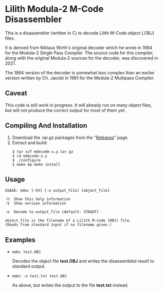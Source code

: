 # Lilith Modula-2 M-Code Disassembler
This is a disassembler (written in C) to decode Lilith M-Code object (.OBJ) files.

It is derived from Niklaus Wirth's original decoder which he wrote in 1984 for the Modula-2 Single Pass Compiler. The source code for this compiler, along with the original Modula-2 sources for the decoder, was discovered in 2021.

The 1984 version of the decoder is somewhat less complex than an earlier version written by Ch. Jacobi in 1981 for the Modula-2 Multipass Compiler.

## Caveat
This code is still work in progress. It will already run on many object files, but will not produce the correct output for most of them yet.

## Compiling And Installation
1. Download the .tar.gz packages from the "[Releases](https://github.com/good-sushi/mdecode/releases)" page.
2. Extract and build:
    ```
    $ tar xzf mdecode-x.y.tar.gz
    $ cd mdecode-x.y
    $ ./configure
    $ make && make install
    ```

## Usage
```
USAGE: mdec [-hV] [-o output_file] [object_file]

-h	Show this help information
-V	Show version information

-o	Decode to output_file (default: STDOUT)

object_file is the filename of a Lilith M-Code (OBJ) file.
(Reads from standard input if no filename given.)
```

## Examples
* ```mdec test.OBJ```

  Decodes the object file **test.OBJ** and writes the disassembled result to standard output.

* ```mdec -o test.txt test.OBJ```

  As above, but writes the output to the file **test.txt** instead.